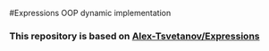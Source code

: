 #Expressions OOP dynamic implementation
### This repository is based on <a href="https://github.com/Alex-Tsvetanov/Expressions">Alex-Tsvetanov/Expressions</a>
